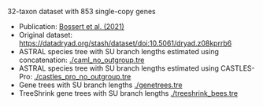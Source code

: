 32-taxon dataset with 853 single-copy genes
- Publication: [Bossert et al. (2021)](https://academic.oup.com/sysbio/article/70/4/803/6050959)
- Original dataset: https://datadryad.org/stash/dataset/doi:10.5061/dryad.z08kprrb6
- ASTRAL species tree with SU branch lengths estimated using concatenation: [./caml_no_outgroup.tre](https://github.com/ytabatabaee/CASTLES-Pro-paper/blob/main/data/biological/bees/caml_no_outgroup.tre)
- ASTRAL species tree with SU branch lengths estimated using CASTLES-Pro: [./castles_pro_no_outgroup.tre](https://github.com/ytabatabaee/CASTLES-Pro-paper/blob/main/data/biological/bees/castles_pro_no_outgroup.tre)
- Gene trees with SU branch lengths [./genetrees.tre](https://github.com/ytabatabaee/CASTLES-Pro-paper/blob/main/data/biological/bees/genetrees.tre)
- TreeShrink gene trees with SU branch lengths [./treeshrink_bees.tre](https://github.com/ytabatabaee/CASTLES-Pro-paper/blob/main/data/biological/bees/treeshrink_bees.tre)
